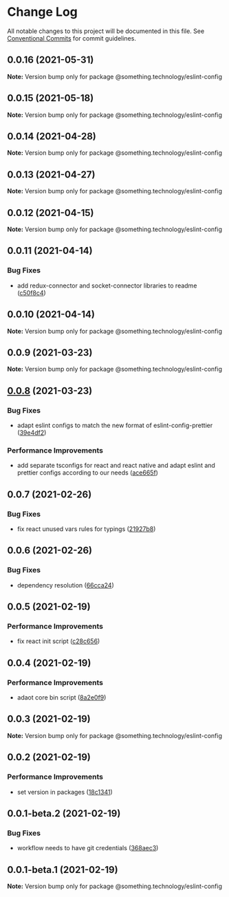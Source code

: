 # Change Log

All notable changes to this project will be documented in this file.
See [Conventional Commits](https://conventionalcommits.org) for commit guidelines.

## 0.0.16 (2021-05-31)

**Note:** Version bump only for package @something.technology/eslint-config





## 0.0.15 (2021-05-18)

**Note:** Version bump only for package @something.technology/eslint-config





## 0.0.14 (2021-04-28)

**Note:** Version bump only for package @something.technology/eslint-config





## 0.0.13 (2021-04-27)

**Note:** Version bump only for package @something.technology/eslint-config





## 0.0.12 (2021-04-15)

**Note:** Version bump only for package @something.technology/eslint-config





## 0.0.11 (2021-04-14)


### Bug Fixes

* add redux-connector and socket-connector libraries to readme ([c50f8c4](https://github.com/Something-Technology/something-ts/commit/c50f8c43d710ba65a2d2927ef2344cc9eddaba23))





## 0.0.10 (2021-04-14)

**Note:** Version bump only for package @something.technology/eslint-config





## 0.0.9 (2021-03-23)

**Note:** Version bump only for package @something.technology/eslint-config





## [0.0.8](https://github.com/Something-Technology/something-ts/compare/@something.technology/eslint-config@0.0.7...@something.technology/eslint-config@0.0.8) (2021-03-23)


### Bug Fixes

* adapt eslint configs to match the new format of eslint-config-prettier ([39e4df2](https://github.com/Something-Technology/something-ts/commit/39e4df2c3348bd07b51b343e86d7c6374d6d025e))


### Performance Improvements

* add separate tsconfigs for react and react native and adapt eslint and prettier configs according to our needs ([ace665f](https://github.com/Something-Technology/something-ts/commit/ace665fe0381fb11b1c369fa504f89e77915ea03))





## 0.0.7 (2021-02-26)


### Bug Fixes

* fix react unused vars rules for typings ([21927b8](https://github.com/Something-Technology/something-ts/commit/21927b8904489053044801e064394f108267146e))





## 0.0.6 (2021-02-26)


### Bug Fixes

* dependency resolution ([66cca24](https://github.com/Something-Technology/something-ts/commit/66cca241acecaa70ca01a7f38f6ee3549a5ada12))





## 0.0.5 (2021-02-19)


### Performance Improvements

* fix react init script ([c28c656](https://github.com/Something-Technology/something-ts/commit/c28c656597cfc5553e30ea9ca92f7c2d87f3fd22))





## 0.0.4 (2021-02-19)


### Performance Improvements

* adaot core bin script ([8a2e0f9](https://github.com/Something-Technology/something-ts/commit/8a2e0f9300f082439060384e36281d08a9dd1105))





## 0.0.3 (2021-02-19)

**Note:** Version bump only for package @something.technology/eslint-config





## 0.0.2 (2021-02-19)


### Performance Improvements

* set version in packages ([18c1341](https://github.com/Something-Technology/something-ts/commit/18c134188bdf54ef8e47d90db500bc80ad0b4706))





## 0.0.1-beta.2 (2021-02-19)


### Bug Fixes

* workflow needs to have git credentials ([368aec3](https://github.com/Something-Technology/something-ts/commit/368aec392994c1c73dadb0d8803ab6f6fabe1ef1))





## 0.0.1-beta.1 (2021-02-19)

**Note:** Version bump only for package @something.technology/eslint-config
